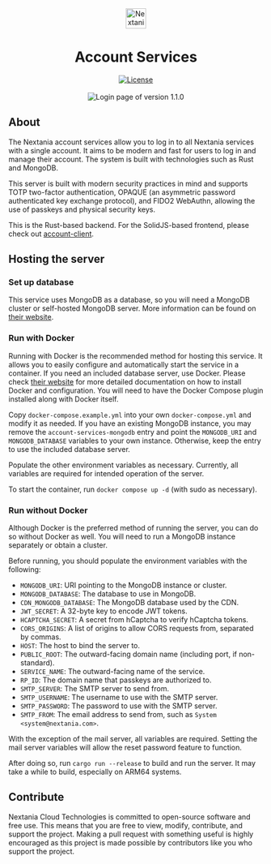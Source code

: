 <div align="center">
  <img height="40" src="https://github.com/user-attachments/assets/7c5c3288-f08f-4f07-8351-d37e1d825e85" alt="Nextania wordmark" />
</div>
<h1 align="center">Account Services</h1>
<div align="center">
  
[![License](https://img.shields.io/github/license/nextania/account)](https://github.com/nextania/account/blob/main/LICENSE)
<br />
<br />
![Login page of version 1.1.0](https://github.com/user-attachments/assets/80762a42-c91e-4ef2-b738-b13eeda51a07)

</div>


## About
The Nextania account services allow you to log in to all Nextania services with a single account. It aims to be modern and fast for users to log in and manage their account. The system is built with technologies such as Rust and MongoDB.

This server is built with modern security practices in mind and supports TOTP two-factor authentication, OPAQUE (an asymmetric password authenticated key exchange protocol), and FIDO2 WebAuthn, allowing the use of passkeys and physical security keys. 

This is the Rust-based backend. For the SolidJS-based frontend, please check out [account-client](https://github.com/nextania/account-client).

## Hosting the server

### Set up database
This service uses MongoDB as a database, so you will need a MongoDB cluster or self-hosted MongoDB server. More information can be found on [their website](https://mongodb.com/).

### Run with Docker
Running with Docker is the recommended method for hosting this service. It allows you to easily configure and automatically start the service in a container. If you need an included database server, use Docker. Please check [their website](https://docs.docker.com/engine/install/) for more detailed documentation on how to install Docker and configuration. You will need to have the Docker Compose plugin installed along with Docker itself.

Copy `docker-compose.example.yml` into your own `docker-compose.yml` and modify it as needed. If you have an existing MongoDB instance, you may remove the `account-services-mongodb` entry and point the `MONGODB_URI` and `MONGODB_DATABASE` variables to your own instance. Otherwise, keep the entry to use the included database server.

Populate the other environment variables as necessary. Currently, all variables are required for intended operation of the server.

To start the container, run `docker compose up -d` (with sudo as necessary).

### Run without Docker 
Although Docker is the preferred method of running the server, you can do so without Docker as well. You will need to run a MongoDB instance separately or obtain a cluster. 

Before running, you should populate the environment variables with the following:
* `MONGODB_URI`: URI pointing to the MongoDB instance or cluster.
* `MONGODB_DATABASE`: The database to use in MongoDB.
* `CDN_MONGODB_DATABASE`: The MongoDB database used by the CDN.
* `JWT_SECRET`: A 32-byte key to encode JWT tokens.
* `HCAPTCHA_SECRET`: A secret from hCaptcha to verify hCaptcha tokens.
* `CORS_ORIGINS`: A list of origins to allow CORS requests from, separated by commas.
* `HOST`: The host to bind the server to.
* `PUBLIC_ROOT`: The outward-facing domain name (including port, if non-standard).
* `SERVICE_NAME`: The outward-facing name of the service.
* `RP_ID`: The domain name that passkeys are authorized to.
* `SMTP_SERVER`: The SMTP server to send from.
* `SMTP_USERNAME`: The username to use with the SMTP server.
* `SMTP_PASSWORD`: The password to use with the SMTP server.
* `SMTP_FROM`: The email address to send from, such as `System <system@nextania.com>`.

With the exception of the mail server, all variables are required. Setting the mail server variables will allow the reset password feature to function.

After doing so, run `cargo run --release` to build and run the server. It may take a while to build, especially on ARM64 systems.

## Contribute
Nextania Cloud Technologies is committed to open-source software and free use. This means that you are free to view, modify, contribute, and support the project. Making a pull request with something useful is highly encouraged as this project is made possible by contributors like you who support the project.
